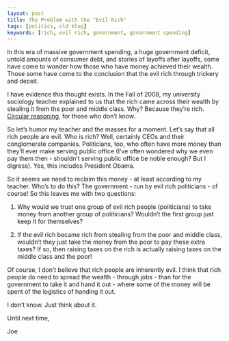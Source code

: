 ```yaml
---
layout: post
title: The Problem with the "Evil Rich"
tags: [politics, old blog]
keywords: [rich, evil rich, government, government spending]
---
```


In this era of massive government spending, a huge government deficit, untold amounts of consumer debt, and stories of layoffs after layoffs, some have come to wonder how those who have money achieved their wealth. Those some have come to the conclusion that the evil rich through trickery and deceit.

I have evidence this thought exists. In the Fall of 2008, my university sociology teacher explained to us that the rich came across their wealth by stealing it from the poor and middle class. Why? Because they’re rich. [Circular reasoning](http://en.wikipedia.org/wiki/Circular_reasoning), for those who don’t know.

So let’s humor my teacher and the masses for a moment. Let’s say that all rich people are evil. Who is rich? Well, certainly CEOs and their conglomerate companies. Politicians, too, who often have more money than they’ll ever make serving public office (I’ve often wondered why we even pay them then - shouldn’t serving public office be noble enough? But I digress). Yes, this includes President Obama.

So it seems we need to reclaim this money - at least according to my teacher. Who’s to do this? The government - run by evil rich politicians - of course! So this leaves me with two questions:

1. Why would we trust one group of evil rich people (politicians) to take money from another group of politicians? Wouldn’t the first group just keep it for themselves?

2. If the evil rich became rich from stealing from the poor and middle class, wouldn’t they just take the money from the poor to pay these extra taxes? If so, then raising taxes on the rich is actually raising taxes on the middle class and the poor!

Of course, I don’t believe that rich people are inherently evil. I think that rich people do need to spread the wealth - through jobs - than for the government to take it and hand it out - where some of the money will be spent of the logistics of handing it out.

I don’t know. Just think about it.

Until next time,

Joe
